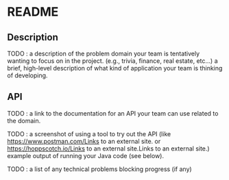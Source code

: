 # README

## Description

TODO : a description of the problem domain your team is tentatively wanting to focus on in the project. 
(e.g., trivia, finance, real estate, etc…)
a brief, high-level description of what kind of application your team is thinking of developing.

## API

TODO : a link to the documentation for an API your team can use related to the domain.

TODO : a screenshot of using a tool to try out the API (like https://www.postman.com/Links to an external site. or https://hoppscotch.io/Links to an external site.Links to an external site.)
example output of running your Java code (see below).

TODO : a list of any technical problems blocking progress (if any)
